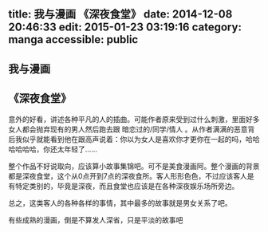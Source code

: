 title: 我与漫画 《深夜食堂》
date: 2014-12-08 20:46:33
edit: 2015-01-23 03:19:16
category: manga
accessible: public
---

## 我与漫画

## 《深夜食堂》

意外的好看，讲述各种平凡的人的插曲。可能作者原来受到过什么刺激，里面好多女人都会抛弃现有的男人然后跑去跟 暗恋过的/同学/情人 。从作者满满的恶意背后我似乎就能看到他在跟高声说着：你以为女人是喜欢你才更你在一起的吗，哈哈哈哈哈哈，你还太年轻了…… 

整个作品不好说取向，应该算小故事集锦吧。可不是美食漫画阿。整个漫画的背景都是深夜食堂，这个从0点开到7点的深夜食所。客人形形色色，不过应该客人是有特定类别的，毕竟是深夜，而且食堂也应该是在各种深夜娱乐场所旁边。

总之，这类客人的各种各样的事情，其中最多的故事就是男女关系了吧。

有些成熟的漫画，倒是不算发人深省，只是平淡的故事吧